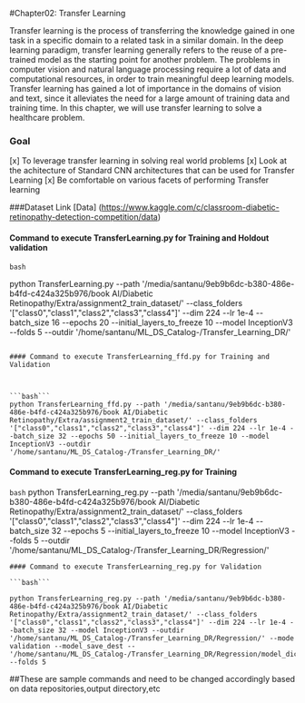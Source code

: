#Chapter02: Transfer Learning 

Transfer learning is the process of transferring the knowledge gained in one task in a
specific domain to a related task in a similar domain. In the deep learning paradigm,
transfer learning generally refers to the reuse of a pre-trained model as the starting point
for another problem. The problems in computer vision and natural language processing
require a lot of data and computational resources, in order to train meaningful deep
learning models. Transfer learning has gained a lot of importance in the domains of vision
and text, since it alleviates the need for a large amount of training data and training time. In
this chapter, we will use transfer learning to solve a healthcare problem.


### Goal 
[x] To leverage transfer learning in solving real world problems
[x] Look at the achitecture of Standard CNN architectures that can be used for Transfer Learning
[x] Be comfortable on various facets of performing Transfer learning 

###Dataset Link
[Data] (https://www.kaggle.com/c/classroom-diabetic-retinopathy-detection-competition/data)

#### Command to execute TransferLearning.py for Training and Holdout validation

```bash```

python TransferLearning.py --path '/media/santanu/9eb9b6dc-b380-486e-b4fd-c424a325b976/book AI/Diabetic Retinopathy/Extra/assignment2_train_dataset/' --class_folders '["class0","class1","class2","class3","class4"]' --dim 224 --lr 1e-4 --batch_size 16 --epochs 20 --initial_layers_to_freeze 10 --model InceptionV3 --folds 5 --outdir '/home/santanu/ML_DS_Catalog-/Transfer_Learning_DR/'

```

#### Command to execute TransferLearning_ffd.py for Training and Validation



```bash```
python TransferLearning_ffd.py --path '/media/santanu/9eb9b6dc-b380-486e-b4fd-c424a325b976/book AI/Diabetic Retinopathy/Extra/assignment2_train_dataset/' --class_folders '["class0","class1","class2","class3","class4"]' --dim 224 --lr 1e-4 --batch_size 32 --epochs 50 --initial_layers_to_freeze 10 --model InceptionV3 --outdir '/home/santanu/ML_DS_Catalog-/Transfer_Learning_DR/'

```

#### Command to execute TransferLearning_reg.py for Training 
```bash```
python TransferLearning_reg.py --path '/media/santanu/9eb9b6dc-b380-486e-b4fd-c424a325b976/book AI/Diabetic Retinopathy/Extra/assignment2_train_dataset/' --class_folders '["class0","class1","class2","class3","class4"]' --dim 224 --lr 1e-4 --batch_size 32 --epochs 5 --initial_layers_to_freeze 10 --model InceptionV3 --folds 5 --outdir '/home/santanu/ML_DS_Catalog-/Transfer_Learning_DR/Regression/'

```
#### Command to execute TransferLearning_reg.py for Validation 

```bash```

python TransferLearning_reg.py --path '/media/santanu/9eb9b6dc-b380-486e-b4fd-c424a325b976/book AI/Diabetic Retinopathy/Extra/assignment2_train_dataset/' --class_folders '["class0","class1","class2","class3","class4"]' --dim 224 --lr 1e-4 --batch_size 32 --model InceptionV3 --outdir '/home/santanu/ML_DS_Catalog-/Transfer_Learning_DR/Regression/' --mode validation --model_save_dest --'/home/santanu/ML_DS_Catalog-/Transfer_Learning_DR/Regression/model_dict.pkl' --folds 5

```

##These are sample commands and need to be changed accordingly based on data repositories,output directory,etc













 






